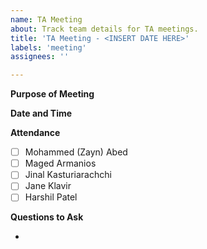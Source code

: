 ```yaml
---
name: TA Meeting
about: Track team details for TA meetings.
title: 'TA Meeting - <INSERT DATE HERE>'
labels: 'meeting'
assignees: ''

---
```


**Purpose of Meeting**

**Date and Time**

**Attendance**

- [ ] Mohammed (Zayn) Abed
- [ ] Maged Armanios
- [ ] Jinal Kasturiarachchi
- [ ] Jane Klavir
- [ ] Harshil Patel

**Questions to Ask**

-